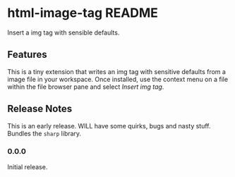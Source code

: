 # html-image-tag README

Insert a img tag with sensible defaults.

## Features

This is a tiny extension that writes an img tag with sensitive defaults from a image file in your workspace. Once installed, use the context menu on a file within the file browser pane and select *Insert img tag*.

## Release Notes

This is an early release. WILL have some quirks, bugs and nasty stuff. Bundles the `sharp` library.

### 0.0.0

Initial release.
